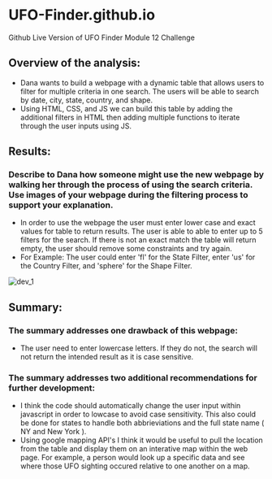 # UFO-Finder.github.io
Github Live Version of UFO Finder Module 12 Challenge


## Overview of the analysis:
  - Dana wants to build a webpage with a dynamic table that allows users to filter for multiple criteria in one search. The users will be able to search by date, city, state, country, and shape. 
  - Using HTML, CSS, and JS we can build this table by adding the additional filters in HTML then adding multiple functions to iterate through the user inputs using JS. 

## Results:

### Describe to Dana how someone might use the new webpage by walking her through the process of using the search criteria. Use images of your webpage during the filtering process to support your explanation.

  - In order to use the webpage the user must enter lower case and exact values for table to return results. The user is able to able to enter up to 5 filters for the search. If there is not an exact match the table will return empty, the user should remove some constraints and try again. 
  - For Example: The user could enter 'fl' for the State Filter, enter 'us' for the Country Filter, and 'sphere' for the Shape Filter. 


![dev_1](images/List_of_dict.png "Dictionaries in a list")

## Summary:

### The summary addresses one drawback of this webpage:
  
   - The user need to enter lowercase letters. If they do not, the search will not return the intended result as it is case sensitive. 
    
### The summary addresses two additional recommendations for further development:

   - I think the code should automatically change the user input within javascript in order to lowcase to avoid case sensitivity. This also could be done for states to handle both abbrieviations and the full state name ( NY and New York ). 
   - Using google mapping API's I think it would be useful to pull the location from the table and display them on an interative map within the web page. For example, a person would look up a specific data and see where those UFO sighting occured relative to one another on a map. 
